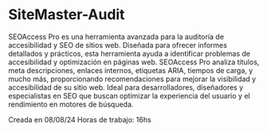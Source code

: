 # SiteMaster-Audit


SEOAccess Pro es una herramienta avanzada para la auditoría de accesibilidad y SEO de sitios web. Diseñada para ofrecer informes detallados y prácticos, esta herramienta ayuda a identificar problemas de accesibilidad y optimización en páginas web. SEOAccess Pro analiza títulos, meta descripciones, enlaces internos, etiquetas ARIA, tiempos de carga, y mucho más, proporcionando recomendaciones para mejorar la visibilidad y accesibilidad de su sitio web. Ideal para desarrolladores, diseñadores y especialistas en SEO que buscan optimizar la experiencia del usuario y el rendimiento en motores de búsqueda.



Creada en 08/08/24
Horas de trabajo: 16hs
